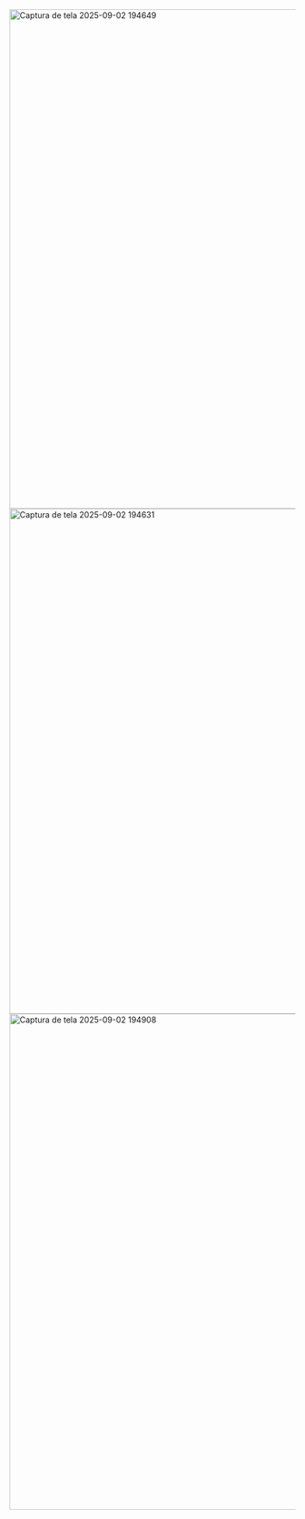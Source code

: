 <img width="1853" height="880" alt="Captura de tela 2025-09-02 194649" src="https://github.com/user-attachments/assets/5555ddee-4899-421d-a2f6-e1ee5d05c84f" />
<img width="1861" height="890" alt="Captura de tela 2025-09-02 194631" src="https://github.com/user-attachments/assets/4654f9aa-0b6a-40cd-86a3-56e2f0bfe886" />
<img width="640" height="874" alt="Captura de tela 2025-09-02 194908" src="https://github.com/user-attachments/assets/2847f13d-8f34-4a4a-8775-d56c0219af81" />
